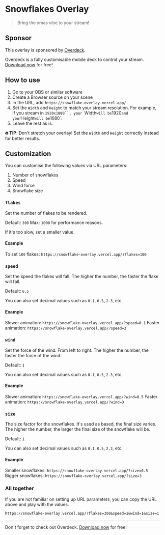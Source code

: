 # Snowflakes Overlay

> Bring the xmas vibe to your stream!

## Sponsor

This overlay is sponsored by [Overdeck](https://overdeck.app).

Overdeck is a fully customisable mobile deck to control your stream. [Download now](https://overdeck.app/downloads) for free!

## How to use

1. Go to your OBS or similar software
1. Create a Browser source on your scene
1. In the URL, add `https://snowflake-overlay.vercel.app/`
1. Set the `Width` and `Height` to match your stream resolution. For example, if you stream in `1920x1080``, your `Width` will be `1920` and your `Height` will be `1080`.
1. Leave the rest as is.

**🔥 TIP**: Don't stretch your overlay! Set the `Width` and `Height` correctly instead for better results.

## Customization

You can customise the following values via URL parameters:

1. Number of snowflakes
1. Speed
1. Wind force
1. Snowflake size

### `flakes`

Set the number of flakes to be rendered.

Default: `300`
Max: `1000` for performance reasons.

If it's too slow, set a smaller value.

#### Example

To set `100` flakes: `https://snowflake-overlay.vercel.app/?flakes=100`

### `speed`

Set the speed the flakes will fall. The higher the number, the faster the flake will fall.

Default: `0.5`

You can also set decimal values such as `0.1`, `0.5`, `2.3`, etc.

#### Example

Slower animation: `https://snowflake-overlay.vercel.app/?speed=0.1`
Faster animation: `https://snowflake-overlay.vercel.app/?speed=3`

### `wind`

Set the force of the wind. From left to right. The higher the number, the faster the force of the wind.

Default: `1`

You can also set decimal values such as `0.1`, `0.5`, `2.3`, etc.

#### Example

Slower animation: `https://snowflake-overlay.vercel.app/?wind=0.5`
Faster animation: `https://snowflake-overlay.vercel.app/?wind=3`

### `size`

The size factor for the snowflakes. It's used as based, the final size varies. The higher the number, the larger the final size of the snowflake will be.

Default: `1`

You can also set decimal values such as `0.1`, `0.5`, `2.3`, etc.

#### Example

Smaller snowflakes: `https://snowflake-overlay.vercel.app/?size=0.5`
Bigger snowflakes: `https://snowflake-overlay.vercel.app/?size=3`

### All together

If you are not familiar on setting up URL parameters, you can copy the URL above and play with the values.

```
https://snowflake-overlay.vercel.app/?flakes=300&speed=1&wind=1&size=1
```

---

Don't forget to check out Overdeck. [Download now](https://overdeck.app/downloads) for free!
